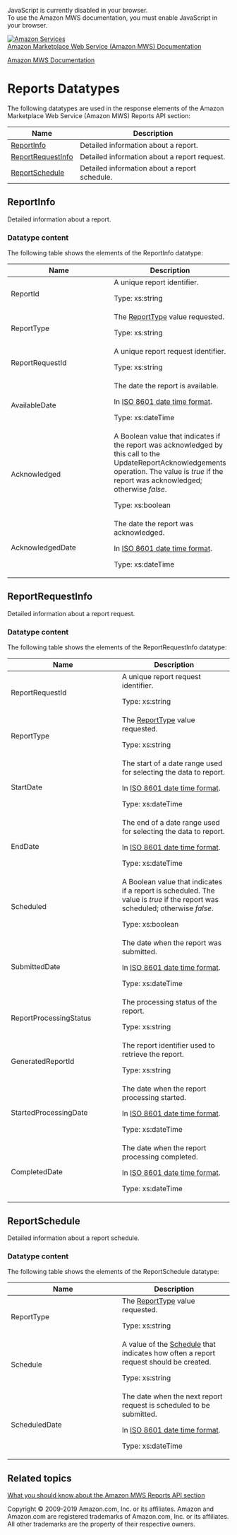 <div id="MWSDX_noscript">

JavaScript is currently disabled in your browser.  
To use the Amazon MWS documentation, you must enable JavaScript in your
browser.

</div>

<div id="MWSDX_divtop">

[![Amazon
Services](https://images-na.ssl-images-amazon.com/images/G/08/mwsportal/fr_FR/amazonservices.gif
"Amazon Services")](http://services.amazon.fr)  
<span id="MWSDX_titlebar">[Amazon Marketplace Web Service (Amazon MWS)
Documentation](https://developer.amazonservices.fr/gp/mws/docs.html)</span>

</div>

<div id="MWSDX_divbottom">

<div id="MWSDX_divleft">

<div id="MWSDX_toc">

</div>

</div>

<div id="MWSDX_divright">

<div id="MWSDX_content">

<span id="MWSDX_breadcrumbs">[Amazon MWS
Documentation](https://developer.amazonservices.fr/gp/mws/docs.html)</span>

<div id="Reports_Datatypes" class="nested0">

# Reports Datatypes

<div class="body">

The following datatypes are used in the response elements of the
<span class="ph">Amazon Marketplace Web Service (Amazon MWS)</span>
<span class="ph">Reports API section</span>:

<div class="tablenoborder">

| Name                                                                                   | Description                                                           |
| -------------------------------------------------------------------------------------- | --------------------------------------------------------------------- |
| [ReportInfo](#ReportInfo "Detailed information about a report.")                       | <span class="ph">Detailed information about a report.</span>          |
| [ReportRequestInfo](#ReportRequestInfo "Detailed information about a report request.") | <span class="ph">Detailed information about a report request.</span>  |
| [ReportSchedule](#ReportSchedule "Detailed information about a report schedule.")      | <span class="ph">Detailed information about a report schedule.</span> |

</div>

</div>

<div id="ReportInfo" class="topic nested1">

## ReportInfo

<div class="body">

<span class="ph">Detailed information about a report.</span>

<div class="section">

### Datatype content

The following table shows the elements of the
<span class="keyword parmname">ReportInfo</span> datatype:

<div class="tablenoborder">

<table>
<colgroup>
<col style="width: 50%" />
<col style="width: 50%" />
</colgroup>
<thead>
<tr class="header">
<th>Name</th>
<th>Description</th>
</tr>
</thead>
<tbody>
<tr class="odd">
<td><span class="keyword parmname">ReportId</span></td>
<td><span class="ph">A unique report identifier.</span>
<p><span class="ph">Type: xs:string</span></p></td>
</tr>
<tr class="even">
<td><span class="keyword parmname">ReportType</span></td>
<td><span class="ph">The <a href="Reports_ReportType.md" class="xref" title="An enumeration of the types of reports that can be requested from Amazon MWS.">ReportType</a> value requested.</span>
<p><span class="ph">Type: xs:string</span></p></td>
</tr>
<tr class="odd">
<td><span class="keyword parmname">ReportRequestId</span></td>
<td><span class="ph">A unique report request identifier.</span>
<p><span class="ph">Type: xs:string</span></p></td>
</tr>
<tr class="even">
<td><span class="keyword parmname">AvailableDate</span></td>
<td><span class="ph">The date the report is available.</span>
<p>In <span class="ph"><a href="../dev_guide/DG_ISO8601.md" class="xref">ISO 8601 date time format</a></span>.</p>
<p><span class="ph">Type: xs:dateTime</span></p></td>
</tr>
<tr class="odd">
<td><span class="keyword parmname">Acknowledged</span></td>
<td>A Boolean value that indicates if the report was acknowledged by this call to the <span class="keyword apiname">UpdateReportAcknowledgements</span> operation. The value is <var class="keyword varname">true</var> if the report was acknowledged; otherwise <var class="keyword varname">false</var>.
<p><span class="ph">Type: xs:boolean</span></p></td>
</tr>
<tr class="even">
<td><span class="keyword parmname">AcknowledgedDate</span></td>
<td>The date the report was acknowledged.
<p>In <span class="ph"><a href="../dev_guide/DG_ISO8601.md" class="xref">ISO 8601 date time format</a></span>.</p>
<p><span class="ph">Type: xs:dateTime</span></p></td>
</tr>
</tbody>
</table>

</div>

</div>

</div>

</div>

<div id="ReportRequestInfo" class="topic nested1">

## ReportRequestInfo

<div class="body">

<span class="ph">Detailed information about a report request.</span>

<div class="section">

### Datatype content

The following table shows the elements of the
<span class="keyword parmname">ReportRequestInfo</span> datatype:

<div class="tablenoborder">

<table>
<colgroup>
<col style="width: 50%" />
<col style="width: 50%" />
</colgroup>
<thead>
<tr class="header">
<th>Name</th>
<th>Description</th>
</tr>
</thead>
<tbody>
<tr class="odd">
<td><span class="keyword parmname">ReportRequestId</span></td>
<td><span class="ph">A unique report request identifier.</span>
<p><span class="ph">Type: xs:string</span></p></td>
</tr>
<tr class="even">
<td><span class="keyword parmname">ReportType</span></td>
<td><span class="ph">The <a href="Reports_ReportType.md" class="xref" title="An enumeration of the types of reports that can be requested from Amazon MWS.">ReportType</a> value requested.</span>
<p><span class="ph">Type: xs:string</span></p></td>
</tr>
<tr class="odd">
<td><span class="keyword parmname">StartDate</span></td>
<td><span class="ph">The start of a date range used for selecting the data to report.</span>
<p>In <span class="ph"><a href="../dev_guide/DG_ISO8601.md" class="xref">ISO 8601 date time format</a></span>.</p>
<p><span class="ph">Type: xs:dateTime</span></p></td>
</tr>
<tr class="even">
<td><span class="keyword parmname">EndDate</span></td>
<td><span class="ph">The end of a date range used for selecting the data to report.</span>
<p>In <span class="ph"><a href="../dev_guide/DG_ISO8601.md" class="xref">ISO 8601 date time format</a></span>.</p>
<p><span class="ph">Type: xs:dateTime</span></p></td>
</tr>
<tr class="odd">
<td><span class="keyword parmname">Scheduled</span></td>
<td><span class="ph">A Boolean value that indicates if a report is scheduled. The value is <var class="keyword varname">true</var> if the report was scheduled; otherwise <var class="keyword varname">false</var>.</span>
<p><span class="ph">Type: xs:boolean</span></p></td>
</tr>
<tr class="even">
<td><span class="keyword parmname">SubmittedDate</span></td>
<td><span class="ph">The date when the report was submitted.</span>
<p>In <span class="ph"><a href="../dev_guide/DG_ISO8601.md" class="xref">ISO 8601 date time format</a></span>.</p>
<p><span class="ph">Type: xs:dateTime</span></p></td>
</tr>
<tr class="odd">
<td><span class="keyword parmname">ReportProcessingStatus</span></td>
<td><span class="ph">The processing status of the report.</span>
<p><span class="ph">Type: xs:string</span></p></td>
</tr>
<tr class="even">
<td><span class="keyword parmname">GeneratedReportId</span></td>
<td>The report identifier used to retrieve the report.
<p><span class="ph">Type: xs:string</span></p></td>
</tr>
<tr class="odd">
<td><span class="keyword parmname">StartedProcessingDate</span></td>
<td>The date when the report processing started.
<p>In <span class="ph"><a href="../dev_guide/DG_ISO8601.md" class="xref">ISO 8601 date time format</a></span>.</p>
<p><span class="ph">Type: xs:dateTime</span></p></td>
</tr>
<tr class="even">
<td><span class="keyword parmname">CompletedDate</span></td>
<td>The date when the report processing completed.
<p>In <span class="ph"><a href="../dev_guide/DG_ISO8601.md" class="xref">ISO 8601 date time format</a></span>.</p>
<p><span class="ph">Type: xs:dateTime</span></p></td>
</tr>
</tbody>
</table>

</div>

</div>

</div>

</div>

<div id="ReportSchedule" class="topic nested1">

## ReportSchedule

<div class="body">

<span class="ph">Detailed information about a report schedule.</span>

<div class="section">

### Datatype content

The following table shows the elements of the
<span class="keyword parmname">ReportSchedule</span> datatype:

<div class="tablenoborder">

<table>
<colgroup>
<col style="width: 50%" />
<col style="width: 50%" />
</colgroup>
<thead>
<tr class="header">
<th>Name</th>
<th>Description</th>
</tr>
</thead>
<tbody>
<tr class="odd">
<td><span class="keyword parmname">ReportType</span></td>
<td><span class="ph">The <a href="Reports_ReportType.md" class="xref" title="An enumeration of the types of reports that can be requested from Amazon MWS.">ReportType</a> value requested.</span>
<p><span class="ph">Type: xs:string</span></p></td>
</tr>
<tr class="even">
<td><span class="keyword parmname">Schedule</span></td>
<td><span class="ph">A value of the <a href="Reports_Schedule.md" class="xref" title="An enumeration of the units of time that reports can be requested.">Schedule</a> that indicates how often a report request should be created.</span>
<p><span class="ph">Type: xs:string</span></p></td>
</tr>
<tr class="odd">
<td><span class="keyword parmname">ScheduledDate</span></td>
<td><span class="ph">The date when the next report request is scheduled to be submitted.</span>
<p>In <span class="ph"><a href="../dev_guide/DG_ISO8601.md" class="xref">ISO 8601 date time format</a></span>.</p>
<p><span class="ph">Type: xs:dateTime</span></p></td>
</tr>
</tbody>
</table>

</div>

</div>

</div>

</div>

<div id="RelatedActions" class="topic nested1">

## Related topics

<div class="body">

[What you should know about the Amazon MWS Reports API
section](../reports/Reports_Overview.md)

</div>

</div>

</div>

<div id="MWSDX_footer">

Copyright © 2009-2019 Amazon.com, Inc. or its affiliates. Amazon and
Amazon.com are registered trademarks of Amazon.com, Inc. or its
affiliates. All other trademarks are the property of their respective
owners.

</div>

</div>

</div>

<div style="clear: both;">

</div>

</div>
